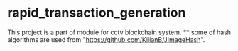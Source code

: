 # rapid_transaction_generation
This project is a part of module for cctv blockchain system.
** some of hash algorithms are used from "https://github.com/KilianB/JImageHash".

